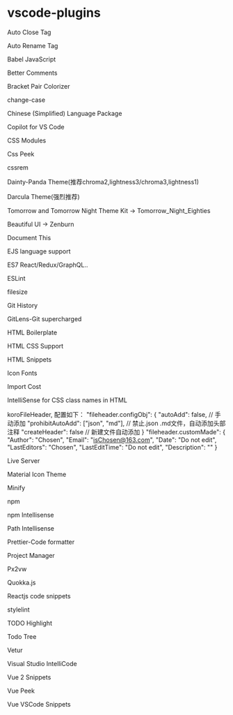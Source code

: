 # vscode-plugins

Auto Close Tag

Auto Rename Tag

Babel JavaScript

Better Comments

Bracket Pair Colorizer

change-case

Chinese (Simplified) Language Package

Copilot for VS Code

CSS Modules

Css Peek

cssrem

Dainty-Panda Theme(推荐chroma2,lightness3/chroma3,lightness1)

Darcula Theme(强烈推荐)

Tomorrow and Tomorrow Night Theme Kit -> Tomorrow_Night_Eighties

Beautiful UI -> Zenburn

Document This

EJS language support

ES7 React/Redux/GraphQL..

ESLint

filesize

Git History

GitLens-Git supercharged

HTML Boilerplate

HTML CSS Support

HTML Snippets

Icon Fonts

Import Cost

IntelliSense for CSS class names in HTML

koroFileHeader, 配置如下：
"fileheader.configObj": {
    "autoAdd": false, // 手动添加
    "prohibitAutoAdd": ["json", "md"], // 禁止.json .md文件，自动添加头部注释
    "createHeader": false // 新建文件自动添加
}
"fileheader.customMade": {
    "Author": "Chosen",
    "Email": "isChosen@163.com",
    "Date": "Do not edit",
    "LastEditors": "Chosen",
    "LastEditTime": "Do not edit",
    "Description": ""
}

Live Server

Material Icon Theme

Minify

npm

npm Intellisense

Path Intellisense

Prettier-Code formatter

Project Manager

Px2vw

Quokka.js

Reactjs code snippets

stylelint

TODO Highlight

Todo Tree

Vetur

Visual Studio IntelliCode

Vue 2 Snippets

Vue Peek

Vue VSCode Snippets

